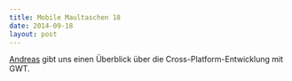 ```yaml
---
title: Mobile Maultaschen 18
date: 2014-09-18
layout: post
---
```

[Andreas](https://twitter.com/andyrytina) gibt uns einen Überblick über die Cross-Platform-Entwicklung mit GWT.